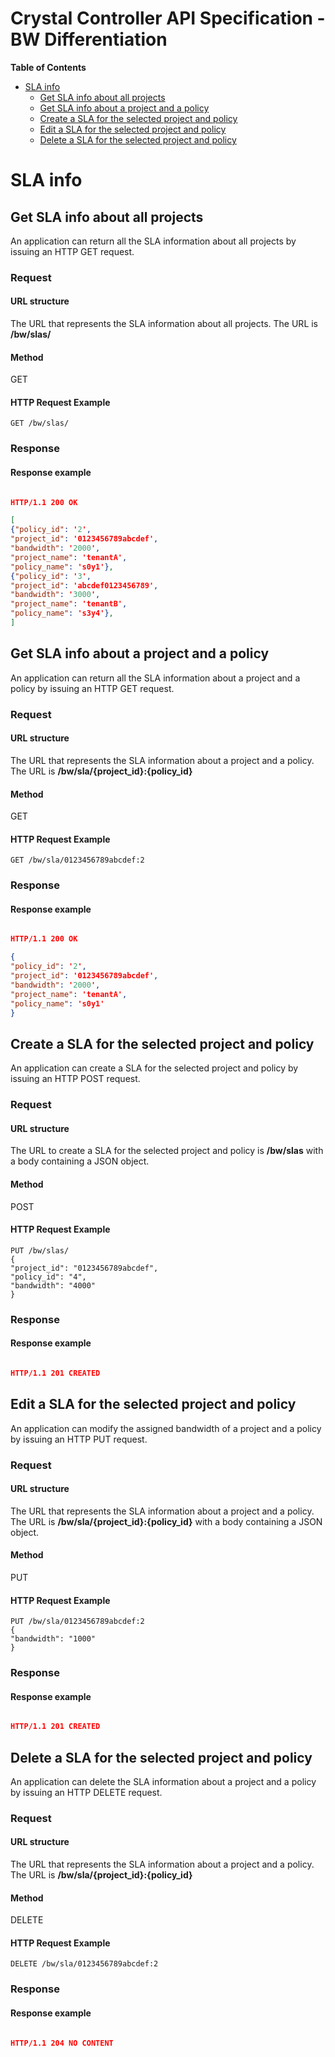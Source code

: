 Crystal Controller API Specification - BW Differentiation
=========================================================
**Table of Contents**

- [SLA info](#sla-info)
  - [Get SLA info about all projects](#get-sla-info-about-all-projects)
  - [Get SLA info about a project and a policy](#get-sla-info-about-a-project-and-a-policy)
  - [Create a SLA for the selected project and policy](#create-a-sla-for-the-selected-project-and-policy)
  - [Edit a SLA for the selected project and policy](#edit-a-sla-for-the-selected-project-and-policy)
  - [Delete a SLA for the selected project and policy](#delete-a-sla-for-the-selected-project-and-policy)

# SLA info

## Get SLA info about all projects

An application can return all the SLA information about all projects by issuing an HTTP GET request.

### Request
#### URL structure
The URL that represents the SLA information about all projects. The URL is **/bw/slas/**

#### Method
GET

#### HTTP Request Example
```
GET /bw/slas/
```

### Response

#### Response example

```json

HTTP/1.1 200 OK

[
{"policy_id": '2',
"project_id": '0123456789abcdef',
"bandwidth": '2000',
"project_name": 'tenantA',
"policy_name": 's0y1'},
{"policy_id": '3',
"project_id": 'abcdef0123456789',
"bandwidth": '3000',
"project_name": 'tenantB',
"policy_name": 's3y4'},
]
```

## Get SLA info about a project and a policy

An application can return all the SLA information about a project and a policy by issuing an HTTP GET request.

### Request
#### URL structure
The URL that represents the SLA information about a project and a policy. The URL is **/bw/sla/{project_id}:{policy_id}**

#### Method
GET

#### HTTP Request Example
```
GET /bw/sla/0123456789abcdef:2
```

### Response

#### Response example

```json

HTTP/1.1 200 OK

{
"policy_id": '2',
"project_id": '0123456789abcdef',
"bandwidth": '2000',
"project_name": 'tenantA',
"policy_name": 's0y1'
}
```

## Create a SLA for the selected project and policy

An application can create a SLA for the selected project and policy by issuing an HTTP POST request.

### Request
#### URL structure
The URL to create a SLA for the selected project and policy is **/bw/slas** with a body containing a JSON object.

#### Method
POST

#### HTTP Request Example
```
PUT /bw/slas/
{
"project_id": "0123456789abcdef", 
"policy_id": "4", 
"bandwidth": "4000"
}
```

### Response

#### Response example

```json

HTTP/1.1 201 CREATED

```

## Edit a SLA for the selected project and policy

An application can modify the assigned bandwidth of a project and a policy by issuing an HTTP PUT request.

### Request
#### URL structure
The URL that represents the SLA information about a project and a policy. The URL is **/bw/sla/{project_id}:{policy_id}** with a body containing a JSON object.

#### Method
PUT

#### HTTP Request Example
```
PUT /bw/sla/0123456789abcdef:2
{
"bandwidth": "1000"
}
```

### Response

#### Response example

```json

HTTP/1.1 201 CREATED
```


## Delete a SLA for the selected project and policy

An application can delete the SLA information about a project and a policy by issuing an HTTP DELETE request.

### Request
#### URL structure
The URL that represents the SLA information about a project and a policy. The URL is **/bw/sla/{project_id}:{policy_id}**

#### Method
DELETE

#### HTTP Request Example
```
DELETE /bw/sla/0123456789abcdef:2
```

### Response

#### Response example

```json

HTTP/1.1 204 NO CONTENT
```

